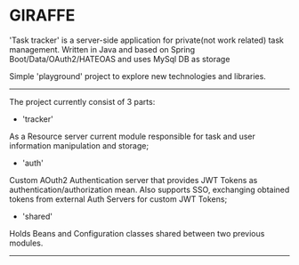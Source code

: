 GIRAFFE
==========

'Task tracker' is a server-side application for private(not work related) task management. 
Written in Java and based on Spring Boot/Data/OAuth2/HATEOAS and uses MySql DB as storage 

Simple 'playground' project to explore new technologies and libraries. 
____________________________________________________________________________________________________________________________

The project currently consist of 3 parts:

- 'tracker' 

As a Resource server current module responsible for task and user information manipulation and storage;

- 'auth'

Custom AOuth2 Authentication server that provides JWT Tokens as authentication/authorization mean. Also supports SSO, 
exchanging obtained tokens from external Auth Servers for custom JWT Tokens;

- 'shared' 

Holds Beans and Configuration classes shared between two previous modules.
____________________________________________________________________________________________________________________________


